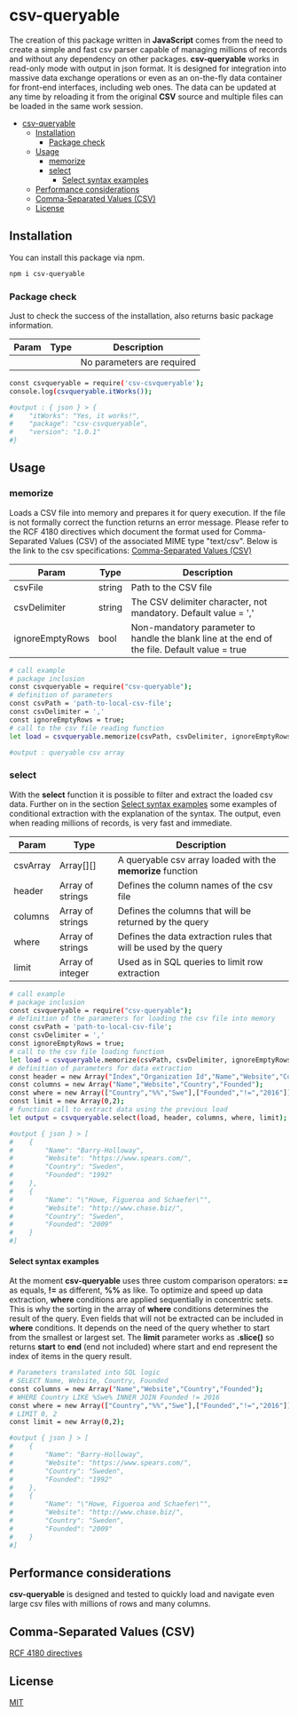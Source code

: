 # csv-queryable

The creation of this package written in **JavaScript** comes from the need to create a simple and fast csv parser capable of managing millions of records and without any dependency on other packages. **csv-queryable** works in read-only mode with output in json format. It is designed for integration into massive data exchange operations or even as an on-the-fly data container for front-end interfaces, including web ones. The data can be updated at any time by reloading it from the original **CSV** source and multiple files can be loaded in the same work session.

- [csv-queryable](#csv-queryable)
  - [Installation](#installation)
    - [Package check](#package-check)
  - [Usage](#usage)
    - [memorize](#memorize)
    - [select](#select)
      - [Select syntax examples](#select-syntax-examples)
  - [Performance considerations](#performance-considerations)
  - [Comma-Separated Values (CSV)](#comma-separated-values-csv)
  - [License](#license)

## Installation

You can install this package via npm.

```bash
npm i csv-queryable
```

### Package check

Just to check the success of the installation, also returns basic package information.

| Param | Type | Description |
| ----- | ---- | ----------- |
|  |  | No parameters are required |

```bash
const csvqueryable = require('csv-csvqueryable');
console.log(csvqueryable.itWorks());

#output : { json } > {
#    "itWorks": "Yes, it works!",
#    "package": "csv-csvqueryable",
#    "version": "1.0.1"
#}
```

## Usage

### memorize

Loads a CSV file into memory and prepares it for query execution. If the file is not formally correct the function returns an error message. Please refer to the RCF 4180 directives which document the format used for Comma-Separated Values ​​(CSV) of the associated MIME type "text/csv". Below is the link to the csv specifications: [Comma-Separated Values (CSV)](#comma-separated-values-csv)

| Param | Type | Description |
| ----- | ---- | ----------- |
| csvFile | string | Path to the CSV file |
| csvDelimiter | string | The CSV delimiter character, not mandatory. Default value = ',' |
| ignoreEmptyRows | bool | Non-mandatory parameter to handle the blank line at the end of the file. Default value = true |

```bash
# call example
# package inclusion
const csvqueryable = require("csv-queryable");
# definition of parameters
const csvPath = 'path-to-local-csv-file';
const csvDelimiter = ','
const ignoreEmptyRows = true;
# call to the csv file reading function
let load = csvqueryable.memorize(csvPath, csvDelimiter, ignoreEmptyRows);

#output : queryable csv array
```

### select

With the **select** function it is possible to filter and extract the loaded csv data. Further on in the section [Select syntax examples](#select-syntax-examples) some examples of conditional extraction with the explanation of the syntax. The output, even when reading millions of records, is very fast and immediate.

| Param | Type | Description |
| ----- | ---- | ----------- |
| csvArray | Array[][] | A queryable csv array loaded with the **memorize** function |
| header | Array of strings | Defines the column names of the csv file |
| columns | Array of strings | Defines the columns that will be returned by the query |
| where | Array of strings | Defines the data extraction rules that will be used by the query |
| limit | Array of integer | Used as in SQL queries to limit row extraction |

```bash
# call example
# package inclusion
const csvqueryable = require("csv-queryable");
# definition of the parameters for loading the csv file into memory
const csvPath = 'path-to-local-csv-file';
const csvDelimiter = ','
const ignoreEmptyRows = true;
# call to the csv file loading function
let load = csvqueryable.memorize(csvPath, csvDelimiter, ignoreEmptyRows);
# definition of parameters for data extraction
const header = new Array("Index","Organization Id","Name","Website","Country","Description","Founded");
const columns = new Array("Name","Website","Country","Founded");
const where = new Array(["Country","%%","Swe"],["Founded","!=","2016"]);
const limit = new Array(0,2);
# function call to extract data using the previous load
let output = csvqueryable.select(load, header, columns, where, limit);

#output { json } > [
#    {
#        "Name": "Barry-Holloway",
#        "Website": "https://www.spears.com/",
#        "Country": "Sweden",
#        "Founded": "1992"
#    },
#    {
#        "Name": "\"Howe, Figueroa and Schaefer\"",
#        "Website": "http://www.chase.biz/",
#        "Country": "Sweden",
#        "Founded": "2009"
#    }
#]
```

#### Select syntax examples

At the moment **csv-queryable** uses three custom comparison operators: **==** as equals, **!=** as different, **%%** as like. To optimize and speed up data extraction, **where** conditions are applied sequentially in concentric sets. This is why the sorting in the array of **where** conditions determines the result of the query. Even fields that will not be extracted can be included in **where** conditions. It depends on the need of the query whether to start from the smallest or largest set. The **limit** parameter works as **.slice()** so returns **start** to **end** (end not included) where start and end represent the index of items in the query result.

```bash
# Parameters translated into SQL logic
# SELECT Name, Website, Country, Founded
const columns = new Array("Name","Website","Country","Founded");
# WHERE Country LIKE %Swe% INNER JOIN Founded != 2016
const where = new Array(["Country","%%","Swe"],["Founded","!=","2016"]);
# LIMIT 0, 2
const limit = new Array(0,2);

#output { json } > [
#    {
#        "Name": "Barry-Holloway",
#        "Website": "https://www.spears.com/",
#        "Country": "Sweden",
#        "Founded": "1992"
#    },
#    {
#        "Name": "\"Howe, Figueroa and Schaefer\"",
#        "Website": "http://www.chase.biz/",
#        "Country": "Sweden",
#        "Founded": "2009"
#    }
#]
```

## Performance considerations

**csv-queryable** is designed and tested to quickly load and navigate even large csv files with millions of rows and many columns.

## Comma-Separated Values (CSV)

[RCF 4180 directives](https://www.rfc-editor.org/rfc/rfc4180.html)

## License

[MIT](https://opensource.org/license/mit/)
